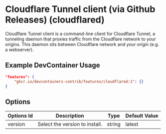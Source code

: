 
# Cloudflare Tunnel client (via Github Releases) (cloudflared)

Cloudflare Tunnel client is a command-line client for Cloudflare Tunnel, a tunneling daemon that proxies traffic from the Cloudflare network to your origins. This daemon sits between Cloudflare network and your origin (e.g. a webserver).

## Example DevContainer Usage

```json
"features": {
    "ghcr.io/devcontainers-contrib/features/cloudflared:1": {}
}
```

## Options

| Options Id | Description | Type | Default Value |
|-----|-----|-----|-----|
| version | Select the version to install. | string | latest |


